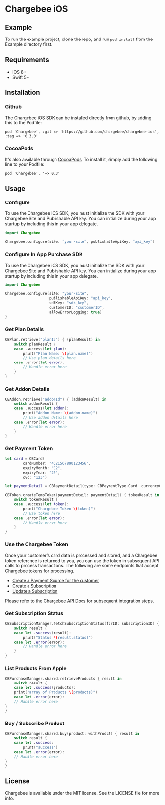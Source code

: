 # Chargebee iOS

## Example

To run the example project, clone the repo, and run `pod install` from the Example directory first.

## Requirements
- iOS 8+
- Swift 5+

## Installation

### Github
The Chargebee iOS SDK can be installed directly from github, by adding this to the Podfile:

    pod 'Chargebee', :git => 'https://github.com/chargebee/chargebee-ios', :tag => '0.3.0'

### CocoaPods

It's also available through [CocoaPods](https://cocoapods.org/pods/Chargebee). To install
it, simply add the following line to your Podfile:

    pod 'Chargebee', '~> 0.3'


## Usage

### Configure
To use the Chargebee iOS SDK, you must initialize the SDK with your Chargebee Site and Publishable API key. You can initialize during your app startup by including this in your app delegate.

```swift
import Chargebee

Chargebee.configure(site: "your-site", publishableApiKey: "api_key")

```


### Configure In App Purchase SDK
To use the Chargebee iOS SDK, you must initialize the SDK with your Chargebee Site and Publishable API key. You can initialize during your app startup by including this in your app delegate.

```swift
import Chargebee

Chargebee.configure(site: "your-site",
                    publishableApiKey: "api_key",
                    sdkKey: "sdk_key",
                    customerID: "customerID",
                    allowErrorLogging: true)
}

```


### Get Plan Details

```swift
CBPlan.retrieve("planId") { (planResult) in
    switch planResult {
    case .success(let plan):
        print("Plan Name: \(plan.name)")
        // Use plan details here
    case .error(let error):
        // Handle error here
    }
}
```

### Get Addon Details

```swift
CBAddon.retrieve("addonId") { (addonResult) in
    switch addonResult {
    case .success(let addon):
        print("Addon Name: \(addon.name)")
        // Use addon details here
    case .error(let error):
        // Handle error here
    }
}
```

### Get Payment Token
```swift
let card = CBCard(
        cardNumber: "4321567890123456",
        expiryMonth: "12",
        expiryYear: "29",
        cvc: "123")

let paymentDetail = CBPaymentDetail(type: CBPaymentType.Card, currencyCode: "USD", card: card)

CBToken.createTempToken(paymentDetail: paymentDetail) { tokenResult in
    switch tokenResult {
    case .success(let token):
        print("Chargebee Token \(token)")
        // Use token here
    case .error(let error):
        // Handle error here
    }
}
```
### Use the Chargebee Token

Once your customer’s card data is processed and stored, and a Chargebee token reference is returned to you, you can use the token in subsequent API calls to process transactions. The following are some endpoints that accept Chargebee tokens for processing.

- [Create a Payment Source for the customer](https://apidocs.chargebee.com/docs/api/payment_sources#create_using_chargebee_token)
- [Create a Subscription](https://apidocs.chargebee.com/docs/api/subscriptions#create_a_subscription)
- [Update a Subscription](https://apidocs.chargebee.com/docs/api/subscriptions#update_a_subscription)

Please refer to the [Chargebee API Docs](https://apidocs.chargebee.com/docs/api) for subsequent integration steps.

### Get Subscription Status
```swift
CBSubscriptionManager.fetchSubscriptionStatus(forID: subscriptionID) { result in
    switch result {
    case let .success(result):
        print("Status \(result.status)")
    case let .error(error):
        // Handle error here
    }
}
```
### List Products From Apple
```swift
CBPurchaseManager.shared.retrieveProducts { result in
    switch result {
    case let .success(products):
    print("array of Products \(products)")
    case let .error(error):
    // Handle error here
}
}
```

### Buy / Subscribe  Product
```swift
CBPurchaseManager.shared.buy(product: withProdct) { result in
    switch result {
    case let .success:
        print("success")
    case let .error(error):
    // Handle error here
}
}
```



## License

Chargebee is available under the MIT license. See the LICENSE file for more info.
